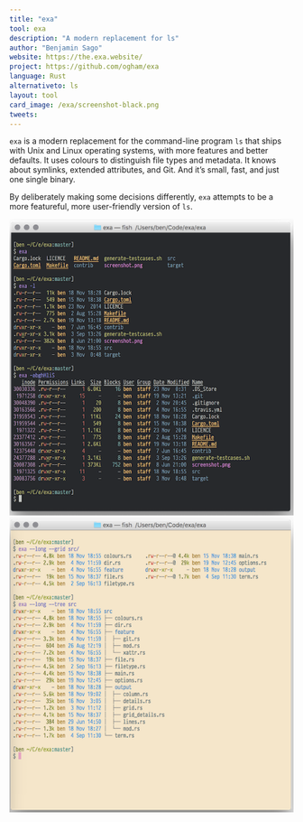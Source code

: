 ```yaml
---
title: "exa"
tool: exa
description: "A modern replacement for ls"
author: "Benjamin Sago"
website: https://the.exa.website/
project: https://github.com/ogham/exa
language: Rust
alternativeto: ls
layout: tool
card_image: /exa/screenshot-black.png
tweets:
---
```


`exa` is a modern replacement for the command-line program `ls` that ships
with Unix and Linux operating systems, with more features and better
defaults.  It uses colours to distinguish file types and metadata. It knows
about symlinks, extended attributes, and Git. And it’s small, fast, and
just one single binary.

By deliberately making some decisions differently, `exa` attempts to be a
more featureful, more user-friendly version of `ls`.


![Screenshot: black](screenshot-black.png)
![Screenshot: white](screenshot-white.png)
